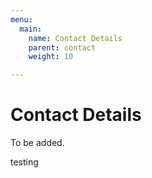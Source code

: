 ```yaml
---
menu:
  main:
    name: Contact Details
    parent: contact
    weight: 10

---
```

# Contact Details

To be added.

testing